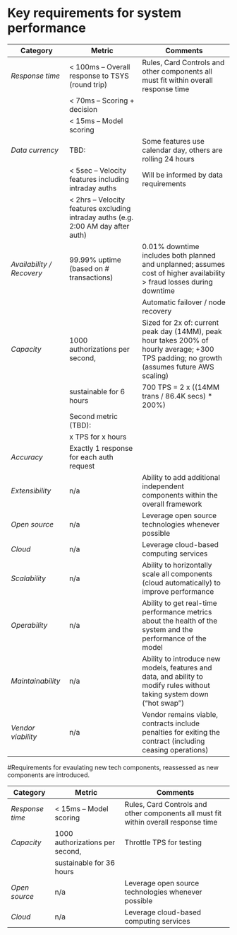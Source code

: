 # Key requirements for system performance

|Category|Metric|Comments|
|---|---|---|
|*Response time*|< 100ms – Overall response to TSYS (round trip)|Rules, Card Controls and other components all must fit within overall response time|
||< 70ms – Scoring + decision||
||< 15ms – Model scoring||
|*Data currency*|TBD:|Some features use calendar day, others are rolling 24 hours|
||< 5sec – Velocity features including intraday auths|Will be informed by data requirements|
||< 2hrs – Velocity features excluding intraday auths (e.g. 2:00 AM day after auth)||
|*Availability / Recovery*|99.99% uptime (based on # transactions)|0.01% downtime includes both planned and unplanned; assumes cost of higher availability > fraud losses during downtime|
|||Automatic failover / node recovery|
|*Capacity*|1000 authorizations per second, |Sized for 2x of: current peak day (14MM), peak hour takes 200% of hourly average; +300 TPS padding; no growth (assumes future AWS scaling)|
||sustainable for 6 hours|700 TPS = 2 x ((14MM trans / 86.4K secs) * 200%)|
||Second metric (TBD):||
||x TPS for  x hours||
|*Accuracy*|Exactly 1 response for each auth request||
|*Extensibility*|n/a|Ability to add additional independent components within the overall framework|
|*Open source*|n/a|Leverage open source technologies whenever possible|
|*Cloud*|n/a|Leverage cloud-based computing services|
|*Scalability*|n/a|Ability to horizontally scale all components (cloud automatically) to improve performance|
|*Operability*|n/a|Ability to get real-time performance metrics about the health of the system and the performance of the model|
|*Maintainability*|n/a|Ability to introduce new models, features and data, and ability to modify rules without taking system down (“hot swap”)|
|*Vendor viability*|n/a|Vendor remains viable, contracts include penalties for exiting the contract (including ceasing operations)|







#Requirements for evaulating new tech components, reassessed as new components are introduced.

|Category|Metric|Comments|
|---|---|---|
|*Response time*|< 15ms – Model scoring|Rules, Card Controls and other components all must fit within overall response time|
|*Capacity*|1000 authorizations per second, |Throttle TPS for testing|
||sustainable for 36 hours||
|*Open source*|n/a|Leverage open source technologies whenever possible|
|*Cloud*|n/a|Leverage cloud-based computing services|

